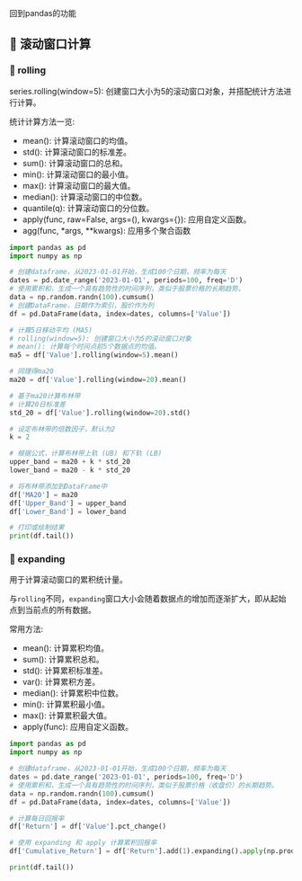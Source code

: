 回到pandas的功能

## 📌 滚动窗口计算

### 🚁 rolling

series.rolling(window=5): 创建窗口大小为5的滚动窗口对象，并搭配统计方法进行计算。

统计计算方法一览: 

- mean(): 计算滚动窗口的均值。
- std(): 计算滚动窗口的标准差。
- sum(): 计算滚动窗口的总和。
- min(): 计算滚动窗口的最小值。
- max(): 计算滚动窗口的最大值。
- median(): 计算滚动窗口的中位数。
- quantile(q): 计算滚动窗口的分位数。
- apply(func, raw=False, args=(), kwargs={}): 应用自定义函数。
- agg(func, *args, **kwargs): 应用多个聚合函数

```python
import pandas as pd
import numpy as np

# 创建dataframe，从2023-01-01开始，生成100个日期，频率为每天
dates = pd.date_range('2023-01-01', periods=100, freq='D')
# 使用累积和，生成一个具有趋势性的时间序列，类似于股票价格的长期趋势。
data = np.random.randn(100).cumsum()
# 创建DataFrame，日期作为索引，股价作为列
df = pd.DataFrame(data, index=dates, columns=['Value'])

# 计算5日移动平均 (MA5)
# rolling(window=5): 创建窗口大小为5的滚动窗口对象
# mean(): 计算每个时间点前5个数据点的均值。
ma5 = df['Value'].rolling(window=5).mean()

# 同理得ma20
ma20 = df['Value'].rolling(window=20).mean()

# 基于ma20计算布林带
# 计算20日标准差
std_20 = df['Value'].rolling(window=20).std()

# 设定布林带的倍数因子，默认为2
k = 2

# 根据公式，计算布林带上轨 (UB) 和下轨 (LB)
upper_band = ma20 + k * std_20
lower_band = ma20 - k * std_20

# 将布林带添加到DataFrame中
df['MA20'] = ma20
df['Upper_Band'] = upper_band
df['Lower_Band'] = lower_band

# 打印或绘制结果
print(df.tail())

```

### 🚁 expanding

用于计算滚动窗口的累积统计量。

与`rolling`不同，`expanding`窗口大小会随着数据点的增加而逐渐扩大，即从起始点到当前点的所有数据。

常用方法: 

- mean(): 计算累积均值。
- sum(): 计算累积总和。
- std(): 计算累积标准差。
- var(): 计算累积方差。
- median(): 计算累积中位数。
- min(): 计算累积最小值。
- max(): 计算累积最大值。
- apply(func): 应用自定义函数。

```python
import pandas as pd
import numpy as np

# 创建dataframe，从2023-01-01开始，生成100个日期，频率为每天
dates = pd.date_range('2023-01-01', periods=100, freq='D')
# 使用累积和，生成一个具有趋势性的时间序列，类似于股票价格（收盘价）的长期趋势。
data = np.random.randn(100).cumsum()
df = pd.DataFrame(data, index=dates, columns=['Value'])

# 计算每日回报率
df['Return'] = df['Value'].pct_change()

# 使用 expanding 和 apply 计算累积回报率
df['Cumulative_Return'] = df['Return'].add(1).expanding().apply(np.prod) - 1

print(df.tail())
```